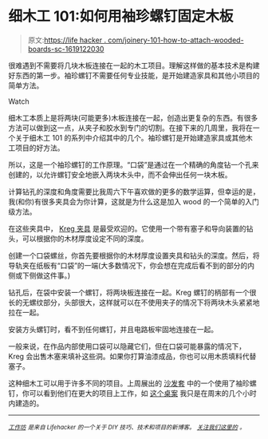 # 细木工 101:如何用袖珍螺钉固定木板

> 原文:[https://life hacker . com/joinery-101-how-to-attach-wooded-boards-sc-1619122030](https://lifehacker.com/joinery-101-how-to-attach-wooden-boards-with-pocket-sc-1619122030)

很难遇到不需要将几块木板连接在一起的木工项目。理解这样做的基本技术是构建好东西的第一步。袖珍螺钉不需要任何专业技能，是开始建造家具和其他小项目的简单方法。

Watch

细木工本质上是将两块(可能更多)木板连接在一起，创造出更复杂的东西。有很多方法可以做到这一点，从夹子和胶水到专门的切割。在接下来的几周里，我将在一个关于细木工 101 的系列中介绍其中的几个。袖珍螺钉是开始建造家具或其他木工项目的好方法。

所以，这是一个袖珍螺钉的工作原理。“口袋”是通过在一个精确的角度钻一个孔来创建的，以允许螺钉安全地嵌入两块木头中，而不会伸出任何一块木板。

计算钻孔的深度和角度需要比我周六下午喜欢做的更多的数学运算，但幸运的是，我(和你)有很多夹具会为你计算，这就是为什么这是加入 wood 的一个简单的入门级方法。

在这些夹具中， [Kreg 夹具](https://www.kregtool.com/) 是最受欢迎的。它使用一个带有塞子和导向装置的钻头，可以根据你的木材厚度设定不同的深度。

创建一个口袋螺丝，你首先要根据你的木材厚度设置夹具和钻头的深度。然后，将导轨夹在纸板有“口袋”的一端(大多数情况下，你会想在完成后看不到的部分的内侧或下侧做这件事。)

钻孔后，在袋中安装一个螺钉，将两块板连接在一起。Kreg 螺钉的柄部有一个很长的无螺纹部分，头部很大，这样就可以在不使用夹子的情况下将两块木头紧紧地拉在一起。

安装方头螺钉时，看不到任何螺钉，并且电路板牢固地连接在一起。

一般来说，在作品内部使用口袋可以隐藏它们，但在口袋可能暴露的情况下，Kreg 会出售木塞来填补这些洞。如果你打算油漆成品，你也可以用木质填料代替塞子。

这种细木工可以用于许多不同的项目。上周展出的 [沙发套](http://workshop.lifehacker.com/diy-wooden-couch-sleeves-make-the-perfect-spot-for-your-1614776214) 中的一个使用了袖珍螺钉，你可以看到他们在更大的项目上工作，如 [这个桌案](http://diydiva.net/2014/08/things-i-build-when-im-supposed-to-be-writing-about-building-things/) 我只是在周末的几个小时内建造的。

* * *

[<small>*工作坊*</small>](http://workshop.lifehacker.com/) <small>*是来自 Lifehacker 的一个关于 DIY 技巧、技术和项目的新博客。*</small> [<small>*关注我们这里的*</small>](https://twitter.com/WorkshopLH) <small>*。*</small>
